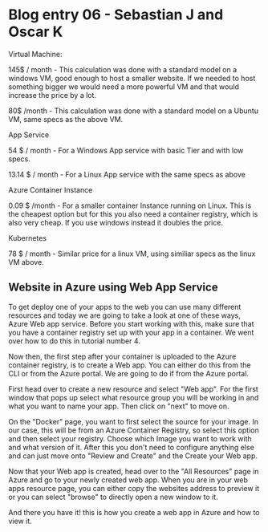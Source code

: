 # Blog entry 06 - Sebastian J and Oscar K

Virtual Machine:

145$ / month - This calculation was done with a  standard model on a windows VM, good enough to host a smaller website. If we needed to host something bigger we would need a more powerful VM and that would increase the price by a lot. 

80$ /month - This calculation was done with a standard model on a Ubuntu VM, same specs as the above VM. 

App Service

54 $ / month - For a Windows App service with basic Tier and with low specs. 

13.14 $ / month - For a Linux App service with the same specs as above

Azure Container Instance

0.09 $ /month - For a smaller container Instance running on Linux. This is the cheapest option but for this you also need a container registry, which is also very cheap. If you use windows instead it doubles the price.

Kubernetes

78 $ / month - Similar price for a linux VM, using similiar specs as the linux VM above. 



## Website in Azure using Web App Service

To get deploy one of your apps to the web you can use many different resources and today we are going to take a look at one of these ways, Azure Web app service. Before you start working with this, make sure that you have a container registry set up with your app in a container. We went over how to do this in tutorial number 4. 

Now then, the first step after your container is uploaded to the Azure container registry, is to create a Web app. You can either do this from the CLI or from the Azure portal. We are going to do if from the Azure portal. 

First head over to create a new resource and select "Web app". For the first window that pops up select what resource group you will be working in and what you want to name your app. Then click on "next" to move on.

On the "Docker" page, you want to first select the source for your image. In our case, this will be from an Azure Container Registry, so select this option and then select your registry. Choose which Image you want to work with and what version of it. After this you don't need to configure anything else and can just move onto "Review and Create" and the Create your Web app.

Now that your Web app is created, head over to the "All Resources" page in Azure and go to your newly created web app. When you are in your web apps resource page, you can either copy the websites address to preview it or you can select "browse" to directly open a new window to it. 

And there you have it! this is how you create a web app in Azure and how to view it. 



